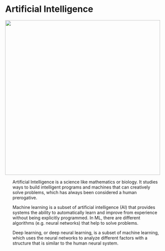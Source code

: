 # Artificial Intelligence





<img src="figures/artificial_intelligence.jpg" width="500px" height="auto"> 




<ul>
<p> Artificial Intelligence is a science like mathematics or biology. It studies ways to build intelligent programs and machines that can creatively solve problems, which has always been considered a human prerogative.</p>
<p> Machine learning is a subset of artificial intelligence (AI) that provides systems the ability to automatically learn and improve from experience without being explicitly programmed. In ML, there are different algorithms (e.g. neural networks) that help to solve problems.</p>
<p> Deep learning, or deep neural learning, is a subset of machine learning, which uses the neural networks to analyze different factors with a structure that is similar to the human neural system.</p>
</ul>

